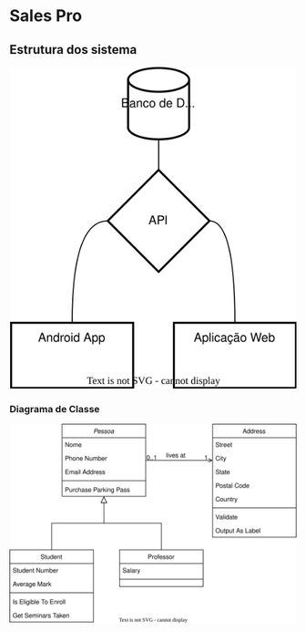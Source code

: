 # Sales Pro
## Estrutura dos sistema
![Alt text](./diagramas/sistema.drawio.svg)

### Diagrama de Classe 
![Alt text](./diagramas/class.drawio.svg)

